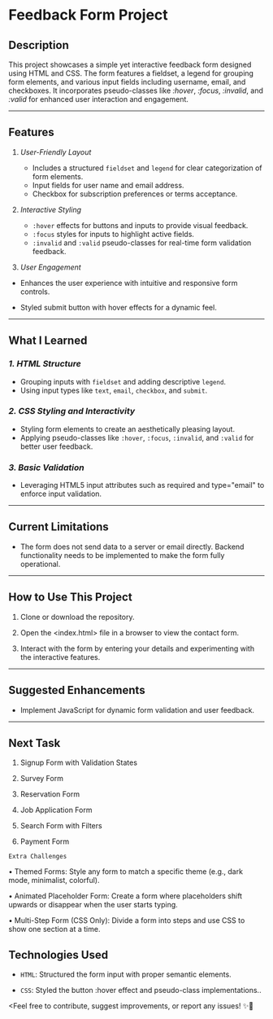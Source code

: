 # Feedback Form Project 

## **Description** 

This project showcases a simple yet interactive feedback form designed using HTML and CSS. The form features a fieldset, a legend for grouping form elements, and various input fields including username, email, and checkboxes. It incorporates pseudo-classes like *:hover*, *:focus*, *:invalid*, and *:valid* for enhanced user interaction and engagement.


---


## **Features**  

1. *User-Friendly Layout*
   - Includes a structured `fieldset` and `legend` for clear categorization of form elements.  
   - Input fields for user name and email address.  
   - Checkbox for subscription preferences or terms acceptance.  

2. *Interactive Styling*
   
   - `:hover` effects for buttons and inputs to provide visual feedback.  
   - `:focus` styles for inputs to highlight active fields.  
   - `:invalid` and `:valid` pseudo-classes for real-time form validation feedback.  

3. *User Engagement*

*  Enhances the user experience with intuitive and responsive form controls.

*  Styled submit button with hover effects for a dynamic feel. 


---


## **What I Learned**  

### *1. HTML Structure*

   - Grouping inputs with `fieldset` and adding descriptive `legend`. 
   - Using input types like `text`, `email`, `checkbox`, and `submit`.  

### *2. CSS Styling and Interactivity*  

   - Styling form elements to create an aesthetically pleasing layout.  
   - Applying pseudo-classes like `:hover`, `:focus`, `:invalid`, and `:valid` for better user feedback.

### *3. Basic Validation*
* Leveraging HTML5 input attributes such as required and type="email" to enforce input validation.


---


## **Current Limitations**

- The form does not send data to a server or email directly. Backend functionality needs to be implemented to make the form fully operational.


---


## **How to Use This Project**

1. Clone or download the repository.

2. Open the <index.html> file in a browser to view the contact form.
   
3. Interact with the form by entering your details and experimenting with the interactive features.  


---


## **Suggested Enhancements**   
- Implement JavaScript for dynamic form validation and user feedback.  


---


## **Next Task**

1.	Signup Form with Validation States

2.	Survey Form

3.	Reservation Form

4.	Job Application Form

5.	Search Form with Filters

6.	Payment Form

`Extra Challenges`

•	Themed Forms: Style any form to match a specific theme (e.g., dark mode, minimalist, colorful).

•	Animated Placeholder Form: Create a form where placeholders shift upwards or disappear when the user starts typing.

•	Multi-Step Form (CSS Only): Divide a form into steps and use CSS to show one section at a time.




## **Technologies Used**

- `HTML`: Structured the form input with proper semantic elements.

- `CSS`: Styled the button :hover effect and pseudo-class implementations..


<Feel free to contribute, suggest improvements, or report any issues! ✨🚀